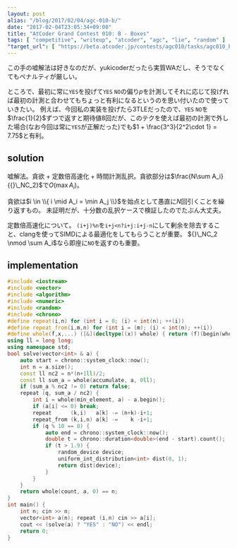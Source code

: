 ```yaml
---
layout: post
alias: "/blog/2017/02/04/agc-010-b/"
date: "2017-02-04T23:05:34+09:00"
title: "AtCoder Grand Contest 010: B - Boxes"
tags: [ "competitive", "writeup", "atcoder", "agc", "lie", "random" ]
"target_url": [ "https://beta.atcoder.jp/contests/agc010/tasks/agc010_b" ]
---
```


<!-- {% raw %} -->

この手の嘘解法は好きなのだが、yukicoderだったら実質WAだし、そうでなくてもペナルティが厳しい。

ところで、最初に常に`YES`を投げて`YES` `NO`の偏り$p$を計測してそれに応じて投げれば最初の計測と合わせてもちょっと有利になるというのを思い付いたので使っていきたい。
例えば、今回私の実装を投げたら$3$TLEだったので、`YES` `NO`を$\frac{1}{2}$ずつで返すと期待値$8$回だが、このテクを使えば最初の計測で外した場合(なお今回は常に`YES`が正解だった)でも$1 + \frac{3^3}{2^2\cdot 1} = 7.75$と有利。

## solution

嘘解法。貪欲 + 定数倍高速化 + 時間計測乱択。貪欲部分は$\frac{N\sum A_i}{{}\_NC_2}$で$O(\max A_i)$。

貪欲は$i \in \\{ i \mid A_i = \min A_j \\}$を始点として愚直に$N$回引くことを繰り返すもの。
未証明だが、十分数の乱択ケースで検証したのでたぶん大丈夫。

定数倍高速化について。
`(i+j)%n`を`i+j<n?i+j:i+j-n`にして剰余を除去すること、clangを使ってSIMDによる最適化をしてもらうことが重要。
${}\_NC_2 \nmod \sum A_i$なら即座に`NO`を返すのも重要。

## implementation

``` c++
#include <iostream>
#include <vector>
#include <algorithm>
#include <numeric>
#include <random>
#include <chrono>
#define repeat(i,n) for (int i = 0; (i) < int(n); ++(i))
#define repeat_from(i,m,n) for (int i = (m); (i) < int(n); ++(i))
#define whole(f,x,...) ([&](decltype((x)) whole) { return (f)(begin(whole), end(whole), ## __VA_ARGS__); })(x)
using ll = long long;
using namespace std;
bool solve(vector<int> & a) {
    auto start = chrono::system_clock::now();
    int n = a.size();
    const ll nc2 = n*(n+1ll)/2;
    const ll sum_a = whole(accumulate, a, 0ll);
    if (sum_a % nc2 != 0) return false;
    repeat (q, sum_a / nc2) {
        int i = whole(min_element, a) - a.begin();
        if (a[i] <= 0) break;
        repeat      (k,i)   a[k] -= (n+k)-i+1;
        repeat_from (k,i,n) a[k] -=    k -i+1;
        if (q % 10 == 0) {
            auto end = chrono::system_clock::now();
            double t = chrono::duration<double>(end - start).count();
            if (t > 1.9) {
                random_device device;
                uniform_int_distribution<int> dist(0, 1);
                return dist(device);
            }
        }
    }
    return whole(count, a, 0) == n;
}
int main() {
    int n; cin >> n;
    vector<int> a(n); repeat (i,n) cin >> a[i];
    cout << (solve(a) ? "YES" : "NO") << endl;
    return 0;
}
```

<!-- {% endraw %} -->
